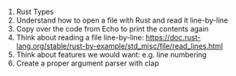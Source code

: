 1. Rust Types
2. Understand how to open a file with Rust and read it line-by-line
3. Copy over the code from Echo to print the contents again
4. Think about reading a file line-by-line: https://doc.rust-lang.org/stable/rust-by-example/std_misc/file/read_lines.html
5. Think about features we would want: e.g. line numbering
6. Create a proper argument parser with clap
